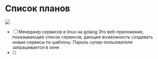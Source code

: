 # Список планов

[![](https://asdertasd.site/counter/hightemp?a=1)](https://asdertasd.site/counter/hightemp)

- [ ] Менеджер сервисов в linux на golang
      Это веб-приложение, показывающее список сервисов, дающее возможность создавать новые сервисы по шаблону.
      Пароль супер-пользователя запрашивается в окне
- [ ] 
